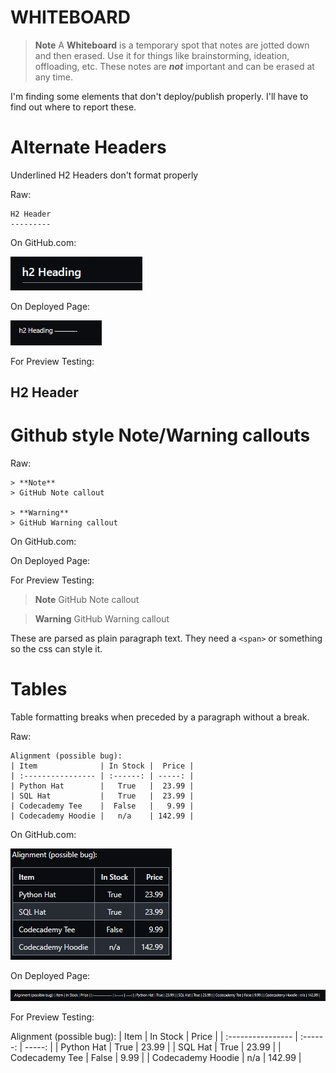 WHITEBOARD
=========
> **Note**
>  A **Whiteboard** is a temporary spot that notes are jotted down and then
> erased.  Use it for things like brainstorming, ideation, offloading, etc.
> These notes are ***not*** important and can be erased at any time.


I'm finding some elements that don't deploy/publish properly.  I'll have to find out where to
report these.

# Alternate Headers
Underlined H2 Headers don't format properly 

Raw:
```
H2 Header
---------
```
On GitHub.com:

![](../assets/media/Pasted%20image%2020230913102738.png)

On Deployed Page:

![](../assets/media/Pasted%20image%2020230913102806.png)

For Preview Testing:

H2 Header
---------


# Github style Note/Warning callouts

Raw:
```
> **Note** 
> GitHub Note callout

> **Warning** 
> GitHub Warning callout
```

On GitHub.com:

On Deployed Page:

For Preview Testing:

> **Note** 
> GitHub Note callout

> **Warning** 
> GitHub Warning callout

These are parsed as plain paragraph text.
They need a `<span>` or something so the css can style it.


# Tables
Table formatting breaks when preceded by a paragraph without a break.

Raw:
```
Alignment (possible bug):
| Item              | In Stock |  Price |
| :---------------- | :------: | -----: |
| Python Hat        |   True   |  23.99 |
| SQL Hat           |   True   |  23.99 |
| Codecademy Tee    |  False   |   9.99 |
| Codecademy Hoodie |   n/a    | 142.99 |
```

On GitHub.com:

![](../assets/media/Pasted%20image%2020230913102242.png)

On Deployed Page:

![](../assets/media/Pasted%20image%2020230913102305.png)

For Preview Testing:

Alignment (possible bug):
| Item              | In Stock |  Price |
| :---------------- | :------: | -----: |
| Python Hat        |   True   |  23.99 |
| SQL Hat           |   True   |  23.99 |
| Codecademy Tee    |  False   |   9.99 |
| Codecademy Hoodie |   n/a    | 142.99 |




